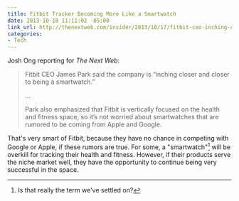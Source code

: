 ```yaml
---
title: Fitbit Tracker Becoming More Like a Smartwatch
date: 2013-10-18 11:11:02 -05:00
link_url: http://thenextweb.com/insider/2013/10/17/fitbit-ceo-inching-closer-closer-smart-watch/
categories:
- Tech
---
```


 Josh Ong reporting for *The Next Web*:

>Fitbit CEO James Park said the company is “inching closer and closer to being a smartwatch.”
>
>…
>
>Park also emphasized that Fitbit is vertically focused on the health and fitness space, so it’s not worried about smartwatches that are rumored to be coming from Apple and Google.

That's very smart of Fitbit, because they have no chance in competing with Google or Apple, if these rumors are true. For some, a "smartwatch"[^1] will be overkill for tracking their health and fitness. However, if their products serve the niche market well, they have the opportunity to continue being very successful in the space.

[^1]: Is that really the term we've settled on?
